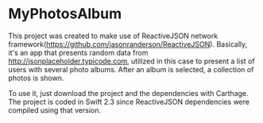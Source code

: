 # MyPhotosAlbum

This project was created to make use of ReactiveJSON network framework(https://github.com/jasonranderson/ReactiveJSON). Basically, it's an app that presents random data from http://jsonplaceholder.typicode.com, utilized in this case to present a list of users with several photo albums. After an album is selected, a collection of photos is shown.

To use it, just download the project and the dependencies with Carthage. The project is coded in Swift 2.3 since ReactiveJSON dependencies were compiled using that version.
